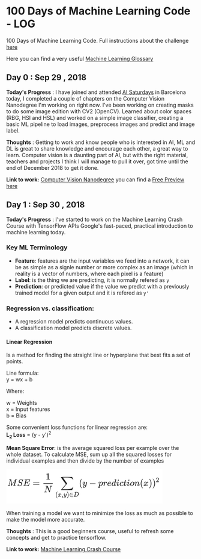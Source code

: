 # 100 Days of Machine Learning Code - LOG

100 Days of Machine Learning Code. Full instructions about the challenge [here](https://github.com/george-studenko/100_Days_of_ML_Code/blob/master/100_Days_of_ML_Code_Instructions.MD)

Here you can find a very useful [Machine Learning Glossary](https://developers.google.com/machine-learning/glossary/)

## Day 0 : Sep 29 , 2018
 
**Today's Progress** : I have joined and attended [AI Saturdays](https://nurture.ai/ai-saturdays) in Barcelona today, I completed a couple of chapters on the Computer Vision Nanodegree I'm working on right now. I've been working on creating masks to do some image edition with CV2 (OpenCV). Learned about color spaces (RBG, HSI and HSL) and worked on a simple image classifier, creating a basic ML pipeline to load images, preprocess images and predict and image label.  

**Thoughts** : Getting to work and know people who is interested in AI, ML and DL is great to share knowledge and encourage each other, a great way to learn. Computer vision is a daunting part of AI, but with the right material, teachers and projects I think I will manage to pull it over, got time until the end of December 2018 to get it done.

**Link to work:** [Computer Vision Nanodegree](https://eu.udacity.com/course/computer-vision-nanodegree--nd891) you can find a [Free Preview here](https://www2.udacity.com/course/ud891-preview)

## Day 1 : Sep 30 , 2018

**Today's Progress** : I've started to work on the Machine Learning Crash Course with TensorFlow APIs Google's fast-paced, practical introduction to machine learning today.

### Key ML Terminology  

* **Feature**: features are the input variables we feed into a network, it can be as simple as a signle number or more complex as an image (which in reality is a vector of numbers, where each pixel is a feature)  
* **Label**: is the thing we are predicting, it is normally refered as ```y```  
* **Prediction**: or predicted value if the value we predict with a previously trained model for a given output and it is refered as ```y'```   

### Regression vs. classification:  
* A regression model predicts continuous values.  
* A classification model predicts discrete values.  

#### Linear Regression

 Is a method for finding the straight line or hyperplane that best fits a set of points.   
 
 Line formula:  
 y =  wx + b 
 
 Where:   
 
 w = Weights  
 x = Input features  
 b = Bias
 
 Some convenient loss functions for linear regression are:   
 **L<sub>2</sub> Loss** = (y - y')<sup>2</sup>  

**Mean Square Error**: is the average squared loss per example over the whole dataset. To calculate MSE, sum up all the squared losses for individual examples and then divide by the number of examples  

![MSE](resources/mse.png "MSE formula")

When training a model we want to minimize the loss as much as possible to make the model more accurate.
  
**Thoughts** : This is a good beginners course, useful to refresh some concepts and get to practice tensorflow.

**Link to work:** [Machine Learning Crash Course](https://developers.google.com/machine-learning/crash-course/ml-intro)
